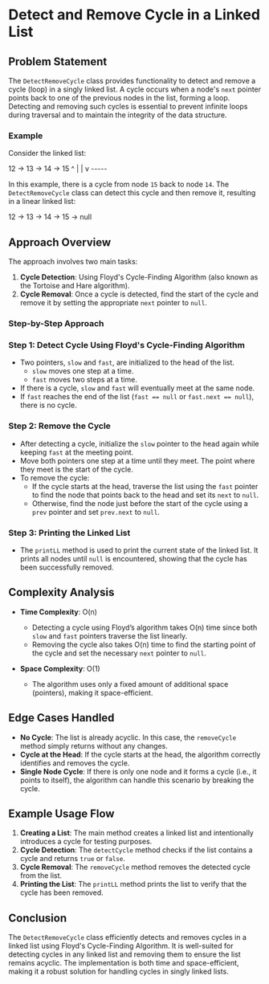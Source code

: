 # Detect and Remove Cycle in a Linked List

## Problem Statement

The `DetectRemoveCycle` class provides functionality to detect and remove a cycle (loop) in a singly linked list. A cycle occurs when a node's `next` pointer points back to one of the previous nodes in the list, forming a loop. Detecting and removing such cycles is essential to prevent infinite loops during traversal and to maintain the integrity of the data structure.

### Example

Consider the linked list:

12 -> 13 -> 14 -> 15 ^ | | v -----

In this example, there is a cycle from node `15` back to node `14`. The `DetectRemoveCycle` class can detect this cycle and then remove it, resulting in a linear linked list:

12 -> 13 -> 14 -> 15 -> null

## Approach Overview

The approach involves two main tasks:

1. **Cycle Detection**: Using Floyd's Cycle-Finding Algorithm (also known as the Tortoise and Hare algorithm).
2. **Cycle Removal**: Once a cycle is detected, find the start of the cycle and remove it by setting the appropriate `next` pointer to `null`.

### Step-by-Step Approach

### Step 1: Detect Cycle Using Floyd's Cycle-Finding Algorithm

- Two pointers, `slow` and `fast`, are initialized to the head of the list.
  - `slow` moves one step at a time.
  - `fast` moves two steps at a time.
- If there is a cycle, `slow` and `fast` will eventually meet at the same node.
- If `fast` reaches the end of the list (`fast == null` or `fast.next == null`), there is no cycle.

### Step 2: Remove the Cycle

- After detecting a cycle, initialize the `slow` pointer to the head again while keeping `fast` at the meeting point.
- Move both pointers one step at a time until they meet. The point where they meet is the start of the cycle.
- To remove the cycle:
  - If the cycle starts at the head, traverse the list using the `fast` pointer to find the node that points back to the head and set its `next` to `null`.
  - Otherwise, find the node just before the start of the cycle using a `prev` pointer and set `prev.next` to `null`.

### Step 3: Printing the Linked List

- The `printLL` method is used to print the current state of the linked list. It prints all nodes until `null` is encountered, showing that the cycle has been successfully removed.

## Complexity Analysis

- **Time Complexity**: O(n)

  - Detecting a cycle using Floyd’s algorithm takes O(n) time since both `slow` and `fast` pointers traverse the list linearly.
  - Removing the cycle also takes O(n) time to find the starting point of the cycle and set the necessary `next` pointer to `null`.

- **Space Complexity**: O(1)
  - The algorithm uses only a fixed amount of additional space (pointers), making it space-efficient.

## Edge Cases Handled

- **No Cycle**: The list is already acyclic. In this case, the `removeCycle` method simply returns without any changes.
- **Cycle at the Head**: If the cycle starts at the head, the algorithm correctly identifies and removes the cycle.
- **Single Node Cycle**: If there is only one node and it forms a cycle (i.e., it points to itself), the algorithm can handle this scenario by breaking the cycle.

## Example Usage Flow

1. **Creating a List**: The main method creates a linked list and intentionally introduces a cycle for testing purposes.
2. **Cycle Detection**: The `detectCycle` method checks if the list contains a cycle and returns `true` or `false`.
3. **Cycle Removal**: The `removeCycle` method removes the detected cycle from the list.
4. **Printing the List**: The `printLL` method prints the list to verify that the cycle has been removed.

## Conclusion

The `DetectRemoveCycle` class efficiently detects and removes cycles in a linked list using Floyd's Cycle-Finding Algorithm. It is well-suited for detecting cycles in any linked list and removing them to ensure the list remains acyclic. The implementation is both time and space-efficient, making it a robust solution for handling cycles in singly linked lists.
